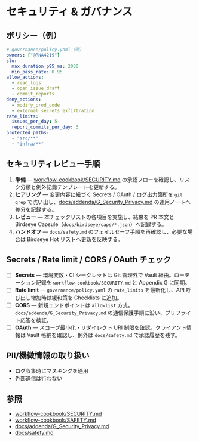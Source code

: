 # セキュリティ & ガバナンス

## ポリシー（例）
```yaml
# governance/policy.yaml（例）
owners: ["@RNA4219"]
slo:
  max_duration_p95_ms: 2000
  min_pass_rate: 0.95
allow_actions:
  - read_logs
  - open_issue_draft
  - commit_reports
deny_actions:
  - modify_prod_code
  - external_secrets_exfiltration
rate_limits:
  issues_per_day: 5
  report_commits_per_day: 3
protected_paths:
  - "src/**"
  - "infra/**"
```

## セキュリティレビュー手順
1. **準備** — [workflow-cookbook/SECURITY.md](../../../workflow-cookbook/SECURITY.md) の承認フローを確認し、リスク分類と例外記録テンプレートを更新する。
2. **ヒアリング** — 変更内容に紐づく Secrets / OAuth / ログ出力箇所を `git grep` で洗い出し、[docs/addenda/G_Security_Privacy.md](../../addenda/G_Security_Privacy.md) の運用ノートへ差分を記録する。
3. **レビュー** — 本チェックリストの各項目を実施し、結果を PR 本文と Birdseye Capsule（`docs/birdseye/caps/*.json`）へ記録する。
4. **ハンドオフ** — `docs/safety.md` のフェイルセーフ手順を再確認し、必要な場合は Birdseye Hot リストへ更新を反映する。

## Secrets / Rate limit / CORS / OAuth チェック
- [ ] **Secrets** — 環境変数・CI シークレットは Git 管理外で Vault 経由。ローテーション記録を `workflow-cookbook/SECURITY.md` と Appendix G に同期。
- [ ] **Rate limit** — `governance/policy.yaml` の `rate_limits` を最新化し、API 呼び出し増加時は緩和策を Checklists に追加。
- [ ] **CORS** — 新規エンドポイントは `allowlist` 方式。`docs/addenda/G_Security_Privacy.md` の通信保護手順に沿い、プリフライト応答を検証。
- [ ] **OAuth** — スコープ最小化・リダイレクト URI 制限を確認。クライアント情報は Vault 格納を確認し、例外は `docs/safety.md` で承認履歴を残す。

## PII/機微情報の取り扱い
- ログ収集時にマスキングを適用
- 外部送信は行わない

## 参照
- [workflow-cookbook/SECURITY.md](../../../workflow-cookbook/SECURITY.md)
- [workflow-cookbook/SAFETY.md](../../../workflow-cookbook/SAFETY.md)
- [docs/addenda/G_Security_Privacy.md](../../addenda/G_Security_Privacy.md)
- [docs/safety.md](../../safety.md)

